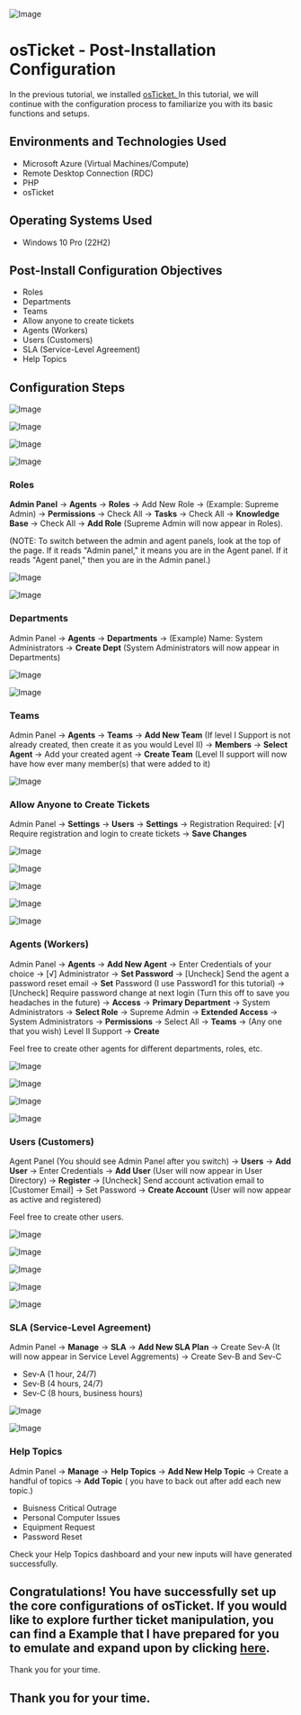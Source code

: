 ![Image](https://i.imgur.com/Xhzke3A.png)

# osTicket - Post-Installation Configuration
In the previous tutorial, we installed <a href="https://github.com/NicholasToon/osticket-prereqs"> osTicket. </a> In this tutorial, we will continue with the configuration process to familiarize you with its basic functions and setups.

 ## Environments and Technologies Used

- Microsoft Azure (Virtual Machines/Compute)
- Remote Desktop Connection (RDC)
- PHP
- osTicket

## Operating Systems Used 

- Windows 10 Pro (22H2)

## Post-Install Configuration Objectives

- Roles
- Departments
- Teams
- Allow anyone to create tickets
- Agents (Workers)
- Users (Customers)
- SLA (Service-Level Agreement)
- Help Topics

## Configuration Steps

![Image](https://i.imgur.com/5fCE6jK.png)
 
![Image](https://i.imgur.com/hX3FO3D.png)
 
![Image](https://i.imgur.com/62E0h6d.png)
 
![Image](https://i.imgur.com/oJozv09.png)
 
### Roles

**Admin Panel** -> **Agents** -> **Roles** -> Add New Role -> (Example: Supreme Admin) -> **Permissions** -> Check All -> **Tasks** -> Check All -> **Knowledge Base** -> Check All -> **Add Role** (Supreme Admin will now appear in Roles).

(NOTE: To switch between the admin and agent panels, look at the top of the page. If it reads "Admin panel," it means you are in the Agent panel. If it reads "Agent panel," then you are in the Admin panel.)

![Image](https://i.imgur.com/UPmyOMv.png)
 
![Image](https://i.imgur.com/9Bh6r4a.png)
 
### Departments 
Admin Panel -> **Agents** -> **Departments** -> (Example) Name: System Administrators -> **Create Dept** (System Administrators will now appear in Departments) 


![Image](https://i.imgur.com/mzBZR3C.png)

![Image](https://i.imgur.com/r6tuQCl.png)
 
### Teams 

Admin Panel -> **Agents** -> **Teams** -> **Add New Team** (If level I Support is not already created, then create it as you would Level II) -> **Members** -> **Select Agent** -> Add your created agent -> **Create Team** (Level II support will now have how ever many member(s) that were added to it)

![Image](https://i.imgur.com/ehfmvXL.png)
 
### Allow Anyone to Create Tickets

Admin Panel -> **Settings** -> **Users** -> **Settings** -> Registration Required: [√] Require registration and login to create tickets -> **Save Changes**

![Image](https://i.imgur.com/MaxNrRg.png)
 
![Image](https://i.imgur.com/yR5OO9T.png)
 
![Image](https://i.imgur.com/bINkpDK.png)
 
![Image](https://i.imgur.com/HepBntY.png)
 
![Image](https://i.imgur.com/6Pqqjcl.png)
 
 
### Agents (Workers) 
Admin Panel -> **Agents** -> **Add New Agent** -> Enter Credentials of your choice -> [√] Administrator -> **Set Password** -> [Uncheck] Send the agent a password reset email -> **Set** Password (I use Password1 for this tutorial) -> [Uncheck] Require password change at next login (Turn this off to save you headaches in the future) -> **Access** -> **Primary Department** -> System Administrators -> **Select Role** -> Supreme Admin -> **Extended Access** -> System Administrators -> **Permissions** -> Select All -> **Teams** -> (Any one that you wish) Level II Support -> **Create**

Feel free to create other agents for different departments, roles, etc.

![Image](https://i.imgur.com/GYkqc44.png)
 
![Image](https://i.imgur.com/gJ0YcAw.png)
 
![Image](https://i.imgur.com/xC77bbE.png)
 
![Image](https://i.imgur.com/adGTJys.png)
 
### Users (Customers)

Agent Panel (You should see Admin Panel after you switch) -> **Users** -> **Add User** -> Enter Credentials -> **Add User** (User will now appear in User Directory) -> **Register** -> [Uncheck] Send account activation email to [Customer Email] -> Set Password -> **Create Account** (User will now appear as active and registered)

Feel free to create other users.

![Image](https://i.imgur.com/Pb3PMRU.png)

![Image](https://i.imgur.com/HXrYPiL.png)
 
![Image](https://i.imgur.com/uLhLnQS.png)
 
![Image](https://i.imgur.com/7JpaiWW.png)
 
![Image](https://i.imgur.com/E2mitYE.png)
 
 ### SLA (Service-Level Agreement)
 
 Admin Panel -> **Manage** -> **SLA** -> **Add New SLA Plan** -> Create Sev-A (It will now appear in Service Level Aggrements) -> Create Sev-B and Sev-C
  - Sev-A (1 hour, 24/7)
  - Sev-B (4 hours, 24/7)
  - Sev-C (8 hours, business hours)
 
![Image](https://i.imgur.com/WvOU9q6.png)
 
![Image](https://i.imgur.com/s4YPIi5.png)
 
### Help Topics

Admin Panel -> **Manage** -> **Help Topics** -> **Add New Help Topic** -> Create a handful of topics -> **Add Topic** ( you have to back out after add each new topic.)

- Buisness Critical Outrage
- Personal Computer Issues 
- Equipment Request 
- Password Reset

Check your Help Topics dashboard and your new inputs will have generated successfully.
 
## Congratulations! You have successfully set up the core configurations of osTicket. If you would like to explore further ticket manipulation, you can find a Example that I have prepared for you to emulate and expand upon by clicking [here](https://github.com/NicholasToon/osTicket-Ticket-Lifetime-Example). 

Thank you for your time.
 
## Thank you for your time.
